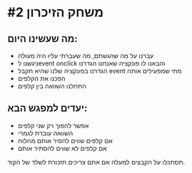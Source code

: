 # משחק הזיכרון #2

## מה שעשינו היום:

<ul>
    <li>עברנו על מה שהגשתם, מה שעברתי עליו היה מעולה</li>
    <li>ניגשנו לevent onclick והבאנו לו פונקציה שאנחנו הגדרנו</li>
    <li>הגדרנו בפונקציה שלנו שהיא תקבל event מתי שמפעילים אותה</li>
    <li>הפכנו את הקלפים</li>
    <li>התחלנו השוואה בין קלפים</li>
</ul>

## יעדים למפגש הבא:

<ul>
    <li>אפשר להפוך רק שני קלפים</li>
    <li>השוואה עובדת לגמרי</li>
    <li>אם קלפים שווים להסיר אותם מהלוח</li>
    <li>אם קלפים לא שווים להסתיר אותם </li>
</ul>

תסתכלו על הקבצים למעלה אם אתם צריכים תזכורת לשלד של הקוד.
